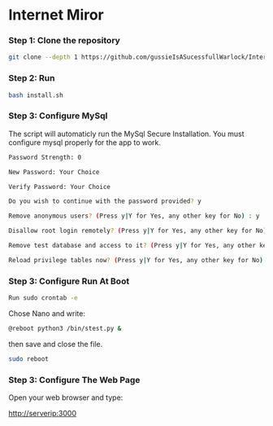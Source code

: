 # Internet Miror
<!-- markdownlint-configure-file { "MD004": { "style": "consistent" } } -->
<!-- markdownlint-disable MD033 -->

### Step 1: Clone the repository

```bash
git clone --depth 1 https://github.com/gussieIsASucessfullWarlock/Internet-Mirror.git
```

### Step 2: Run

```bash
bash install.sh
```

### Step 3: Configure MySql

<p>The script will automaticly run the MySql Secure Installation. You must configure mysql properly for the app to work.</p>

```bash
Password Strength: 0
```

```bash
New Password: Your Choice
```

```bash
Verify Password: Your Choice
```

```bash
Do you wish to continue with the password provided? y
```



```bash
Remove anonymous users? (Press y|Y for Yes, any other key for No) : y
```

```bash
Disallow root login remotely? (Press y|Y for Yes, any other key for No) : n
```

```bash
Remove test database and access to it? (Press y|Y for Yes, any other key for No) : y
```

```bash
Reload privilege tables now? (Press y|Y for Yes, any other key for No) : y
```

### Step 3: Configure Run At Boot

```bash
Run sudo crontab -e 
```

Chose Nano and write:

```bash
@reboot python3 /bin/stest.py &
```

then save and close the file.

```bash
sudo reboot
```

### Step 3: Configure The Web Page

Open your web browser and type:

<a href="http://localhost:3000">http://serverip:3000</a>

